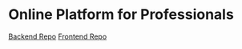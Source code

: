 # Online Platform for Professionals 

[Backend Repo]
[Frontend Repo]

[Frontend Repo]: https://github.com/dwghdev/online-platform-for-professionals-frontend
[Backend Repo]: https://github.com/dwghdev/online-platform-for-professionals-api
